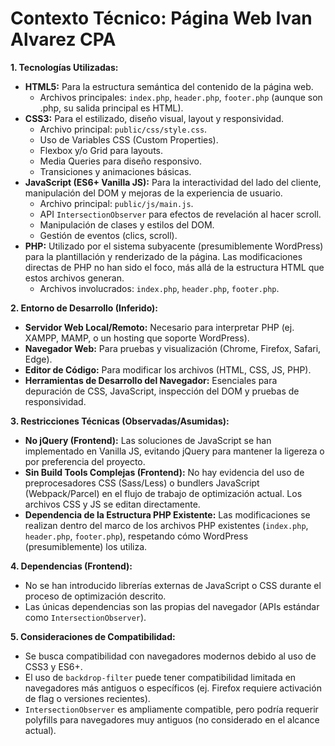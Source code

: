# Contexto Técnico: Página Web Ivan Alvarez CPA

**1. Tecnologías Utilizadas:**

*   **HTML5:** Para la estructura semántica del contenido de la página web.
    *   Archivos principales: `index.php`, `header.php`, `footer.php` (aunque son .php, su salida principal es HTML).
*   **CSS3:** Para el estilizado, diseño visual, layout y responsividad.
    *   Archivo principal: `public/css/style.css`.
    *   Uso de Variables CSS (Custom Properties).
    *   Flexbox y/o Grid para layouts.
    *   Media Queries para diseño responsivo.
    *   Transiciones y animaciones básicas.
*   **JavaScript (ES6+ Vanilla JS):** Para la interactividad del lado del cliente, manipulación del DOM y mejoras de la experiencia de usuario.
    *   Archivo principal: `public/js/main.js`.
    *   API `IntersectionObserver` para efectos de revelación al hacer scroll.
    *   Manipulación de clases y estilos del DOM.
    *   Gestión de eventos (clics, scroll).
*   **PHP:** Utilizado por el sistema subyacente (presumiblemente WordPress) para la plantillación y renderizado de la página. Las modificaciones directas de PHP no han sido el foco, más allá de la estructura HTML que estos archivos generan.
    *   Archivos involucrados: `index.php`, `header.php`, `footer.php`.

**2. Entorno de Desarrollo (Inferido):**

*   **Servidor Web Local/Remoto:** Necesario para interpretar PHP (ej. XAMPP, MAMP, o un hosting que soporte WordPress).
*   **Navegador Web:** Para pruebas y visualización (Chrome, Firefox, Safari, Edge).
*   **Editor de Código:** Para modificar los archivos (HTML, CSS, JS, PHP).
*   **Herramientas de Desarrollo del Navegador:** Esenciales para depuración de CSS, JavaScript, inspección del DOM y pruebas de responsividad.

**3. Restricciones Técnicas (Observadas/Asumidas):**

*   **No jQuery (Frontend):** Las soluciones de JavaScript se han implementado en Vanilla JS, evitando jQuery para mantener la ligereza o por preferencia del proyecto.
*   **Sin Build Tools Complejas (Frontend):** No hay evidencia del uso de preprocesadores CSS (Sass/Less) o bundlers JavaScript (Webpack/Parcel) en el flujo de trabajo de optimización actual. Los archivos CSS y JS se editan directamente.
*   **Dependencia de la Estructura PHP Existente:** Las modificaciones se realizan dentro del marco de los archivos PHP existentes (`index.php`, `header.php`, `footer.php`), respetando cómo WordPress (presumiblemente) los utiliza.

**4. Dependencias (Frontend):**

*   No se han introducido librerías externas de JavaScript o CSS durante el proceso de optimización descrito.
*   Las únicas dependencias son las propias del navegador (APIs estándar como `IntersectionObserver`).

**5. Consideraciones de Compatibilidad:**

*   Se busca compatibilidad con navegadores modernos debido al uso de CSS3 y ES6+.
*   El uso de `backdrop-filter` puede tener compatibilidad limitada en navegadores más antiguos o específicos (ej. Firefox requiere activación de flag o versiones recientes).
*   `IntersectionObserver` es ampliamente compatible, pero podría requerir polyfills para navegadores muy antiguos (no considerado en el alcance actual). 